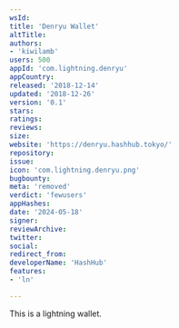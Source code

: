 ```yaml
---
wsId: 
title: 'Denryu Wallet'
altTitle: 
authors:
- 'kiwilamb'
users: 500
appId: 'com.lightning.denryu'
appCountry: 
released: '2018-12-14'
updated: '2018-12-26'
version: '0.1'
stars: 
ratings: 
reviews: 
size: 
website: 'https://denryu.hashhub.tokyo/'
repository: 
issue: 
icon: 'com.lightning.denryu.png'
bugbounty: 
meta: 'removed'
verdict: 'fewusers'
appHashes: 
date: '2024-05-18'
signer: 
reviewArchive: 
twitter: 
social: 
redirect_from: 
developerName: 'HashHub'
features:
- 'ln'

---
```


This is a lightning wallet.


